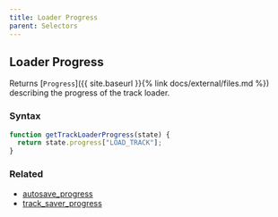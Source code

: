 ```yaml
---
title: Loader Progress
parent: Selectors
---
```


## Loader Progress

Returns [`Progress`]({{ site.baseurl }}{% link docs/external/files.md %}) describing the progress of the track loader.

### Syntax

```js
function getTrackLoaderProgress(state) {
  return state.progress["LOAD_TRACK"];
}
```

### Related

- [autosave_progress](./autosave_progress.md)
- [track_saver_progress](./track_saver_progress.md)
